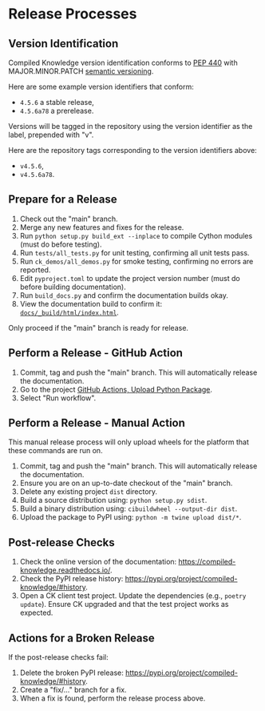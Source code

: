 Release Processes
=================

Version Identification
----------------------

Compiled Knowledge version identification conforms to [PEP 440](https://peps.python.org/pep-0440/)
with MAJOR.MINOR.PATCH [semantic versioning](https://semver.org/). 

Here are some example version identifiers that conform:
* `4.5.6` a stable release,
* `4.5.6a78` a prerelease.

Versions will be tagged in the repository using the version identifier as the label, prepended with "v".

Here are the repository tags corresponding to the version identifiers above:
* `v4.5.6`,
* `v4.5.6a78`.

Prepare for a Release
---------------------

1. Check out the "main" branch.
2. Merge any new features and fixes for the release.
3. Run `python setup.py build_ext --inplace` to compile Cython modules (must do before testing).
4. Run `tests/all_tests.py` for unit testing, confirming all unit tests pass.
5. Run `ck_demos/all_demos.py` for smoke testing, confirming no errors are reported.
6. Edit `pyproject.toml` to update the project version number (must do before building documentation).
7. Run `build_docs.py` and confirm the documentation builds okay.
8. View the documentation build to confirm it: [`docs/_build/html/index.html`](docs/_build/html/index.html).

Only proceed if the "main" branch is ready for release.

Perform a Release - GitHub Action
---------------------------------

1. Commit, tag and push the "main" branch.
   This will automatically release the documentation.
2. Go to the project [GitHub Actions, Upload Python Package](https://github.com/ropeless/compiled_knowledge/actions/workflows/python-publish.yml).
3. Select "Run workflow".

Perform a Release - Manual Action
---------------------------------

This manual release process will only upload wheels for the platform that
these commands are run on. 

1. Commit, tag and push the "main" branch.
   This will automatically release the documentation.
2. Ensure you are on an up-to-date checkout of the "main" branch.
3. Delete any existing project `dist` directory.
4. Build a source distribution using: `python setup.py sdist`.
5. Build a binary distribution using: `cibuildwheel --output-dir dist`.
6. Upload the package to PyPI using: `python -m twine upload dist/*`.

Post-release Checks
-------------------

1. Check the online version of the documentation:  https://compiled-knowledge.readthedocs.io/.
2. Check the PyPI release history: https://pypi.org/project/compiled-knowledge/#history.
3. Open a CK client test project. Update the dependencies (e.g., `poetry update`).
   Ensure CK upgraded and that the test project works as expected.

Actions for a Broken Release
----------------------------

If the post-release checks fail:

1. Delete the broken PyPI release: https://pypi.org/project/compiled-knowledge/#history.
2. Create a "fix/..." branch for a fix.
3. When a fix is found, perform the release process above.
